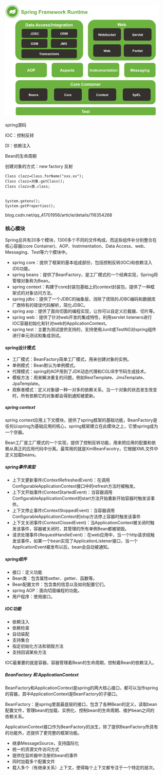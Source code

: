 ![image-20220218143742731](spring源码1.0.assets/image-20220218143742731.png)





spring源码

IOC：控制反转

DI：依赖注入

Bean的生命周期

创建对象的方式：new factory 反射

```
Class clazz=Class.forName("xxx.xx");
Class clazz=对象.getClass();
Class clazz=类.class;


System.getenv();
System.getProperties();

```

blog.csdn.net/qq_41701956/article/details/116354268



### 核心模块

Spring总共有20多个模块，1300多个不同的文件构成，而这些组件补分别整合在核心容器(core Container)、AOP、Instrmentation、Data Access、web、Messaging、Test等六个模块中。

* spring core：提供了框架的基本组成部份，包括控制反转(IOC)和依赖注入(DI)功能。
* spring beans：提供了BeanFactory，是工厂模式的一个经典实现，Spring将管理对象称为Bean。
* spring context：构建于core封装包基础上的context封装包，提供了一种框架式的对象访问方法。
* spring jdbc：提供了一个JDBC的抽象层，消除了烦琐的JDBC编码和数据库厂商特有的错误代码解析，简化JDBC。
* spring aop：提供了面向切面的编程实现，让你可以自定义拦截器、切片等。
* spring web：提供了针对web开发的集成特性，利用servlet listeners进行IOC容器初始化和针对web的ApplicationContext。
* spring test：主要为测试提供支持的，支持使用Junit或TestNG对spring组件进行单元测试和集成测试。



#### spring设计模式

* 工厂模式：BeanFactory简单工厂模式，用来创建对象的实例。
* 单例模式：Bean默认为单例模式。
* 代理模式：spring的AOP用到了JDK动态代理和CGLIB字节码生成技术。
* 模板方法：用来解决重复的问题，例如RestTemplate、JmsTemplate、JpaTemplate。
* 观察者模式：定义对象键一种一对多的依赖关系，当一个对象的状态发生改变时，所有依赖它的对象都会得到通知被更新。

##### spring context

spring context应用上下文模块，提供了spring框架的基础功能，BeanFactory是任何以spring为基础应用的核心，spring框架建立在此模块之上，它使spring成为一个空器。

Bean工厂是工厂模式的一个实现，提供了控制反转功能，用来把应用的配置和依赖从真正的应用代码中分离。最常用的就是XmlBeanFacotry，它根据XML文件中定义加载beans。

##### spring事件类型

* 上下文更新事件(ContextRefreshedEvent)：在调用ConfigurableApplicationContext接口中的refresh方法时被触发。
* 上下文开始事件(ContextStartedEvent)：当容器调用ConfigurableAppliicationContext的start方法开始重新开始容器时触发该事件。
* 上下文停止事件(ContextStoppedEvent)：当容器调用ConfigurableApplicationContext的stop方法停上容器时触发该事件
* 上下文关闭事件(ContextClosedEvent)：当ApplicationContext被关闭时触发该事件，容器被关闭时，其管理的所有单例Bean都被销毁。
* 请求处理事件(RequestHandleEvent)：在web应用中，当一个http请求结触发该事件，如果一个bean实现了ApplicationListener接口，当一个ApplicationEvent被发布以后，bean会自动被通知。

##### spring组件

* 接口：定义功能
* Bean类：包含属性setter、getter、函数等。
* Bean配置文件：包含类的信息以及如何配置它们。
* spring AOP：面向切面编程的功能。
* 用户程序：使用接口。

##### IOC功能

* 依赖注入
* 依赖检查
* 自动装配
* 支持集合
* 指定初始化方法和销毁方法
* 支持回调某些方法

IOC最重要的就是容器，容器管理着Bean的生命周期，控制着Bean的依赖注入。

##### BeanFactory 和 ApplicationContext

BeanFactory和ApplicationContext是spring的两大核心接口，都可以当作spring的容器，其中ApplicationContext是BeanFactory的子接口。

BeanFactory：是spring里面最底层的接口，包含了各种Bean的定义，读取bean配置文件，管理bean的加载、实例化、控制bean的生命周期、维护bean之间的依赖关系。

ApplicationContext接口作为BeanFactory的派生，除了提供BeanFactory所具有的功能外，还提供了更完整的框架功能。

* 继承MessageSource，支持国际化
* 统一的资源文件访问方式 
* 提供在监听器中注册的bean的事件
* 同时加载多个配置文件
* 载入多个（有继承关系）上下文，使得每个上下文都专注于一个特定的层次。